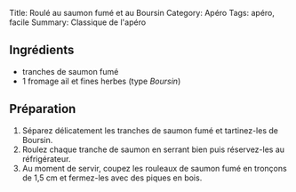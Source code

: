 Title: Roulé au saumon fumé et au Boursin 
Category: Apéro
Tags: apéro, facile
Summary: Classique de l'apéro

## Ingrédients
- tranches de saumon fumé
- 1 fromage ail et fines herbes (type *Boursin*)

## Préparation
1. Séparez délicatement les tranches de saumon fumé et tartinez-les de Boursin.
2. Roulez chaque tranche de saumon en serrant bien puis réservez-les au réfrigérateur.
3. Au moment de servir, coupez les rouleaux de saumon fumé en tronçons de 1,5 cm et fermez-les avec des piques en bois.
